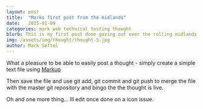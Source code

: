 ```yaml
---
layout: post
title:  "Marks first post from the midlands"
date:   2015-01-09
categories: mark web technical testing thought
blurb: This is my first post done gazing out over the rolling midlands hills.
img: /assets/img/thought/thought-5.jpg
author: Mark Seftel
---
```


What a pleasure to be able to easily post a thought - simply create a simple text file using [Markup](https://github.com/adam-p/markdown-here/wiki/Markdown-Cheatsheet#links)

Then save the file and use git add, git commit and git push to merge the file with the master git repository and bingo the the thought is live.

Oh and one more thing... Ill edit once done on a icon issue.

